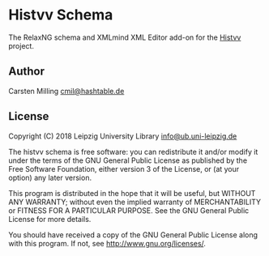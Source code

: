 # Histvv Schema

The RelaxNG schema and XMLmind XML Editor add-on for the
[Histvv](https://github.com/ubleipzig/histvv) project.

## Author

Carsten Milling <cmil@hashtable.de>

## License

Copyright (C) 2018 Leipzig University Library <info@ub.uni-leipzig.de>

The histvv schema is free software: you can redistribute it and/or modify it
under the terms of the GNU General Public License as published by the Free
Software Foundation, either version 3 of the License, or (at your option) any
later version.

This program is distributed in the hope that it will be useful, but WITHOUT ANY
WARRANTY; without even the implied warranty of MERCHANTABILITY or FITNESS FOR A
PARTICULAR PURPOSE.  See the GNU General Public License for more details.

You should have received a copy of the GNU General Public License along with
this program.  If not, see <http://www.gnu.org/licenses/>.
